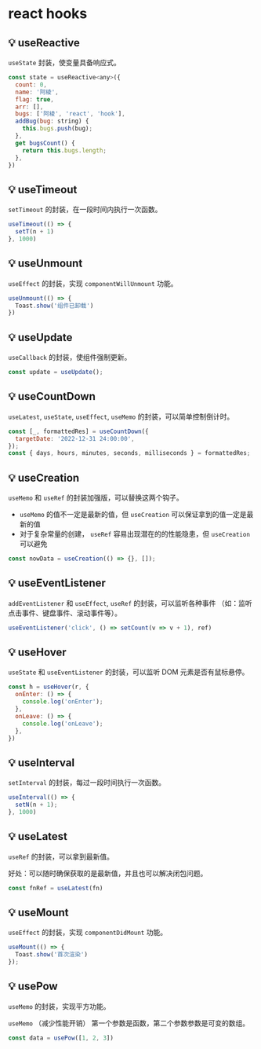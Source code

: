 # react hooks

## :bulb: useReactive

`useState` 封装，使变量具备响应式。

```js
const state = useReactive<any>({
  count: 0,
  name: '阿棱',
  flag: true,
  arr: [],
  bugs: ['阿棱', 'react', 'hook'],
  addBug(bug: string) {
    this.bugs.push(bug);
  },
  get bugsCount() {
    return this.bugs.length;
  },
})
```

## :bulb: useTimeout

`setTimeout` 的封装，在一段时间内执行一次函数。

```js
useTimeout(() => {
  setT(n + 1)
}, 1000)
```

## :bulb: useUnmount

`useEffect` 的封装，实现 `componentWillUnmount` 功能。

```js
useUnmount(() => {
  Toast.show('组件已卸载')
})
```

## :bulb: useUpdate

`useCallback` 的封装，使组件强制更新。

```js
const update = useUpdate();
```

## :bulb: useCountDown

`useLatest`, `useState`, `useEffect`, `useMemo` 的封装，可以简单控制倒计时。

```js
const [_, formattedRes] = useCountDown({
  targetDate: '2022-12-31 24:00:00',
});
const { days, hours, minutes, seconds, milliseconds } = formattedRes;
```

## :bulb: useCreation

`useMemo` 和 `useRef` 的封装加强版，可以替换这两个钩子。

- `useMemo` 的值不一定是最新的值，但 `useCreation` 可以保证拿到的值一定是最新的值
- 对于复杂常量的创建， `useRef` 容易出现潜在的的性能隐患，但 `useCreation` 可以避免

```js
const nowData = useCreation(() => {}, []);
```

## :bulb: useEventListener

`addEventListener` 和 `useEffect`, `useRef` 的封装，可以监听各种事件 （如：监听点击事件、键盘事件、滚动事件等）。

```js
useEventListener('click', () => setCount(v => v + 1), ref)
```

## :bulb: useHover

`useState` 和 `useEventListener` 的封装，可以监听 DOM 元素是否有鼠标悬停。

```js
const h = useHover(r, {
  onEnter: () => {
    console.log('onEnter');
  },
  onLeave: () => {
    console.log('onLeave');
  },
})
```

## :bulb: useInterval

`setInterval` 的封装，每过一段时间执行一次函数。


```js
useInterval(() => {
  setN(n + 1);
}, 1000)
```

## :bulb: useLatest

`useRef` 的封装，可以拿到最新值。
<br/>

好处：可以随时确保获取的是最新值，并且也可以解决闭包问题。


```js
const fnRef = useLatest(fn)
```

## :bulb: useMount

`useEffect` 的封装，实现 `componentDidMount` 功能。

```js
useMount(() => {
  Toast.show('首次渲染')
});
```

## :bulb: usePow

`useMemo` 的封装，实现平方功能。 
<br/>

`useMemo` （减少性能开销） 第一个参数是函数，第二个参数参数是可变的数组。

```js
const data = usePow([1, 2, 3])
```